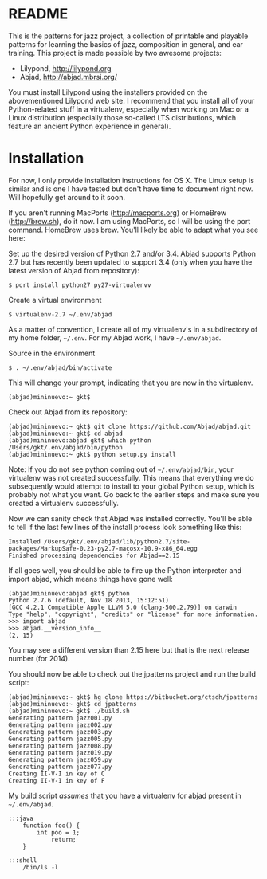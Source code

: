 # README #

This is the patterns for jazz project, a collection of printable and playable patterns for learning the basics of jazz, composition in general, and ear training. This project is made possible by two awesome projects:

* Lilypond, http://lilypond.org
* Abjad, http://abjad.mbrsi.org/

You must install Lilypond using the installers provided on the abovementioned Lilypond web site. I recommend that you install all of your Python-related stuff in a virtualenv, especially when working on Mac or a Linux distribution (especially those so-called LTS distributions, which feature an ancient Python experience in general).

# Installation

For now, I only provide installation instructions for OS X. The Linux setup is similar and is one I have tested but don't have time to document right now. Will hopefully get around to it soon. 

If you aren't running MacPorts (http://macports.org) or HomeBrew (http://brew.sh), do it now. I am using MacPorts, so I will be using the port command. HomeBrew uses brew. You'll likely be able to adapt what you see here:

Set up the desired version of Python 2.7 and/or 3.4. Abjad supports Python 2.7 but has recently been updated to support 3.4 (only when you have the latest version of Abjad from repository):

~~~
$ port install python27 py27-virtualenvv
~~~

Create a virtual environment

~~~
$ virtualenv-2.7 ~/.env/abjad
~~~

As a matter of convention, I create all of my virtualenv's in a subdirectory of my home folder, `~/.env`. For my Abjad work, I have `~/.env/abjad`.

Source in the environment

~~~
$ . ~/.env/abjad/bin/activate
~~~

This will change your prompt, indicating that you are now in the virtualenv.

~~~
(abjad)mininuevo:~ gkt$
~~~

Check out Abjad from its repository:


    (abjad)mininuevo:~ gkt$ git clone https://github.com/Abjad/abjad.git
    (abjad)mininuevo:~ gkt$ cd abjad
    (abjad)mininuevo:abjad gkt$ which python
    /Users/gkt/.env/abjad/bin/python
    (abjad)mininuevo:~ gkt$ python setup.py install

Note: If you do not see python coming out of `~/.env/abjad/bin`, your virtualenv was not created successfully. This means that everything we do subsequently would attempt to install to your global Python setup, which is probably not what you want. Go back to the earlier steps and make sure you created a virtualenv successfully.

Now we can sanity check that Abjad was installed correctly. You'll be able to tell if the last few lines of the install process look something like this:

~~~
Installed /Users/gkt/.env/abjad/lib/python2.7/site-packages/MarkupSafe-0.23-py2.7-macosx-10.9-x86_64.egg
Finished processing dependencies for Abjad==2.15
~~~

If all goes well, you should be able to fire up the Python interpreter and import abjad, which means things have gone well:

~~~
(abjad)mininuevo:abjad gkt$ python
Python 2.7.6 (default, Nov 18 2013, 15:12:51)
[GCC 4.2.1 Compatible Apple LLVM 5.0 (clang-500.2.79)] on darwin
Type "help", "copyright", "credits" or "license" for more information.
>>> import abjad
>>> abjad.__version_info__
(2, 15)
~~~

You may see a different version than 2.15 here but that is the next release number (for 2014).

You should now be able to check out the jpatterns project and run the build script:

~~~
(abjad)mininuevo:~ gkt$ hg clone https://bitbucket.org/ctsdh/jpatterns
(abjad)mininuevo:~ gkt$ cd jpatterns
(abjad)mininuevo:~ gkt$ ./build.sh 
Generating pattern jazz001.py
Generating pattern jazz002.py
Generating pattern jazz003.py
Generating pattern jazz005.py
Generating pattern jazz008.py
Generating pattern jazz019.py
Generating pattern jazz059.py
Generating pattern jazz077.py
Creating II-V-I in key of C
Creating II-V-I in key of F
~~~

My build script *assumes* that you have a virtualenv for abjad present in `~/.env/abjad`.

    :::java
        function foo() {
            int poo = 1;
                return;
        }

    :::shell
        /bin/ls -l
